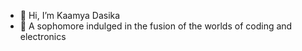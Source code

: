 - 👋 Hi, I’m Kaamya Dasika
- 🌱 A sophomore indulged in the fusion of the worlds of coding and electronics

<!---
Kaamya-D/Kaamya-D is a ✨ special ✨ repository because its `README.md` (this file) appears on your GitHub profile.
You can click the Preview link to take a look at your changes.
--->
